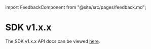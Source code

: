 import FeedbackComponent from "@site/src/pages/feedback.md";

# SDK v1.x.x

The SDK v1.x.x API docs can be viewed [here](https://lit-protocol.github.io/lit-js-sdk/api_docs_html/index.html).

<FeedbackComponent/>
